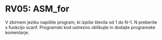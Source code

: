 # RV05: ASM_for

V zbirnem jeziku napišite program, ki izpiše števila od 1 do N-1. N preberite s funkcijo scanf.
Programski kod ustrezno oblikujte in dodajte programske komentarje.
